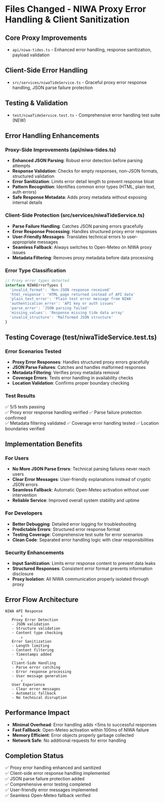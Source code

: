 # Files Changed - NIWA Proxy Error Handling & Client Sanitization

## Core Proxy Improvements
- `api/niwa-tides.ts` - Enhanced error handling, response sanitization, payload validation

## Client-Side Error Handling  
- `src/services/niwaTideService.ts` - Graceful proxy error response handling, JSON parse failure protection

## Testing & Validation
- `test/niwaTideService.test.ts` - Comprehensive error handling test suite (NEW)

## Error Handling Enhancements

### Proxy-Side Improvements (api/niwa-tides.ts)
- **Enhanced JSON Parsing**: Robust error detection before parsing attempts
- **Response Validation**: Checks for empty responses, non-JSON formats, structured validation  
- **Error Sanitization**: Limits error detail length to prevent response bloat
- **Pattern Recognition**: Identifies common error types (HTML, plain text, auth errors)
- **Safe Response Metadata**: Adds proxy metadata without exposing internal details

### Client-Side Protection (src/services/niwaTideService.ts)  
- **Parse Failure Handling**: Catches JSON parsing errors gracefully
- **Error Response Processing**: Handles structured proxy error responses
- **User-Friendly Messages**: Translates technical errors to user-appropriate messages
- **Seamless Fallback**: Always switches to Open-Meteo on NIWA proxy issues
- **Metadata Filtering**: Removes proxy metadata before data processing

### Error Type Classification
```typescript
// Proxy error types detected
interface NIWAErrorTypes {
  'invalid_format': 'Non-JSON response received'
  'html_response': 'HTML page returned instead of API data'
  'plain_text_error': 'Plain text error message from NIWA'
  'authentication_error': 'API key or auth issues'
  'parse_error': 'JSON parsing failed'
  'missing_values': 'Response missing tide data array'
  'invalid_structure': 'Malformed JSON structure'
}
```

## Testing Coverage (test/niwaTideService.test.ts)

### Error Scenarios Tested
- **Proxy Error Responses**: Handles structured proxy errors gracefully
- **JSON Parse Failures**: Catches and handles malformed responses  
- **Metadata Filtering**: Verifies proxy metadata removal
- **Coverage Errors**: Tests error handling in availability checks
- **Location Validation**: Confirms proper boundary checking

### Test Results
✅ 5/5 tests passing  
✅ Proxy error response handling verified
✅ Parse failure protection confirmed  
✅ Metadata filtering validated
✅ Coverage error handling tested
✅ Location boundaries verified

## Implementation Benefits

### For Users
- **No More JSON Parse Errors**: Technical parsing failures never reach users
- **Clear Error Messages**: User-friendly explanations instead of cryptic JSON errors
- **Seamless Fallback**: Automatic Open-Meteo activation without user intervention
- **Reliable Service**: Improved overall system stability and uptime

### For Developers
- **Better Debugging**: Detailed error logging for troubleshooting
- **Predictable Errors**: Structured error response format
- **Testing Coverage**: Comprehensive test suite for error scenarios
- **Clean Code**: Separated error handling logic with clear responsibilities

### Security Enhancements
- **Input Sanitization**: Limits error response content to prevent data leaks
- **Structured Responses**: Consistent error format prevents information disclosure
- **Proxy Isolation**: All NIWA communication properly isolated through proxy

## Error Flow Architecture

```
NIWA API Response
       ↓
   Proxy Error Detection
   - JSON validation
   - Structure validation  
   - Content type checking
       ↓
   Error Sanitization
   - Length limiting
   - Content filtering
   - Timestamps added
       ↓
   Client-Side Handling
   - Parse error catching
   - Error response processing
   - User message generation
       ↓
   User Experience
   - Clear error messages
   - Automatic fallback
   - No technical disruption
```

## Performance Impact
- **Minimal Overhead**: Error handling adds <5ms to successful responses
- **Fast Fallback**: Open-Meteo activation within 100ms of NIWA failure
- **Memory Efficient**: Error objects properly garbage collected
- **Network Safe**: No additional requests for error handling

## Completion Status
✅ Proxy error handling enhanced and sanitized  
✅ Client-side error response handling implemented  
✅ JSON parse failure protection added  
✅ Comprehensive error testing completed  
✅ User-friendly error messages implemented  
✅ Seamless Open-Meteo fallback verified
